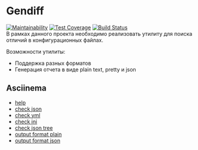 # Gendiff
[![Maintainability](https://api.codeclimate.com/v1/badges/8a293067ea79d7a55b8e/maintainability)](https://codeclimate.com/github/nzleonid/gendiff/maintainability)
[![Test Coverage](https://api.codeclimate.com/v1/badges/8a293067ea79d7a55b8e/test_coverage)](https://codeclimate.com/github/nzleonid/gendiff/test_coverage)
[![Build Status](https://travis-ci.org/nzleonid/gendiff.svg?branch=master)](https://travis-ci.org/nzleonid/gendiff)   
В рамках данного проекта необходимо реализовать утилиту для поиска отличий в конфигурационных файлах.  

Возможности утилиты:  
* Поддержка разных форматов
* Генерация отчета в виде plain text, pretty и json
## Asciinema
* [help](https://asciinema.org/a/JF5Xb6mbyqRStBUx1MQeUefKe)
* [check json](https://asciinema.org/a/fEOEugbyjBXxshlJLhhJXrl8s)
* [check yml](https://asciinema.org/a/jzxrt76STKqCYSQNXkYcJkU89)
* [check ini](https://asciinema.org/a/6yYaKZOuw8awNnRbsu5GdLYo7)
* [check json tree](https://asciinema.org/a/ubYQy3PyjnB4HIpMctfvRoM2S)
* [output format plain](https://asciinema.org/a/S90sRYjsbm2fTLwk8YkheePYE)
* [output format json](https://asciinema.org/a/8ZWSps8Ongt70vOKj35fGzxjQ)
